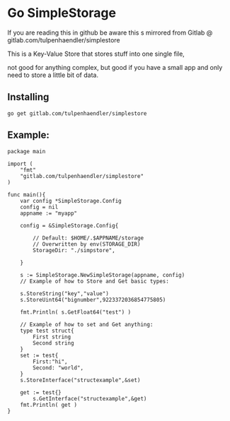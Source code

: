# Go SimpleStorage

If you are reading this in github be aware this s mirrored from Gitlab @ gitlab.com/tulpenhaendler/simplestore


This is a Key-Value Store that stores stuff into one single file,

not good for anything complex,
but good if you have a small app and only need to store a little bit of data.


## Installing

```
go get gitlab.com/tulpenhaendler/simplestore
```

## Example:

```
package main

import (
	"fmt"
	"gitlab.com/tulpenhaendler/simplestore"
)

func main(){
	var config *SimpleStorage.Config
	config = nil
	appname := "myapp"
	
	config = &SimpleStorage.Config{

		// Default: $HOME/.$APPNAME/storage
		// Overwritten by env(STORAGE_DIR)
		StorageDir: "./simpstore",

	}
	
	s := SimpleStorage.NewSimpleStorage(appname, config)
	// Example of how to Store and Get basic types:

	s.StoreString("key","value")
	s.StoreUint64("bignumber",9223372036854775805)

	fmt.Println( s.GetFloat64("test") )

	// Example of how to set and Get anything:
	type test struct{
		First string
		Second string
	}
	set := test{
		First:"hi",
		Second: "world",
	}
	s.StoreInterface("structexample",&set)

	get := test{}
        s.GetInterface("structexample",&get)
	fmt.Println( get )
}

```
